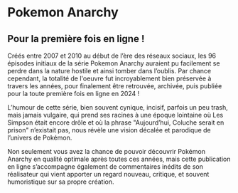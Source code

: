 # Pokemon Anarchy

## Pour la première fois en ligne !

Créés entre 2007 et 2010 au début de l’ère des réseaux sociaux, les 96 épisodes
initiaux de la série Pokemon Anarchy auraient pu facilement se perdre dans
la nature hostile et ainsi tomber dans l’oublis. Par chance cependant,
la totalité de l'oeuvre fut incroyablement bien préservée à travers les années, pour
finalement être retrouvée, archivée, puis publiée pour la toute première
fois en ligne en 2024 !

L’humour de cette série, bien souvent cynique, incisif, parfois un peu trash,
mais jamais vulgaire, qui prend ses racines à une époque lointaine où
Les Simpson était encore drôle et où la phrase "Aujourd’hui, Coluche
serait en prison" n’existait pas, nous révèle une vision décalée et parodique
de l’univers de Pokémon.

Non seulement vous avez la chance de pouvoir découvrir Pokémon Anarchy
en qualité optimale après toutes ces années, mais cette publication en ligne
s’accompagne également de commentaires inédits de son réalisateur qui vient
apporter un regard nouveau, critique, et souvent humoristique sur sa
propre création.
